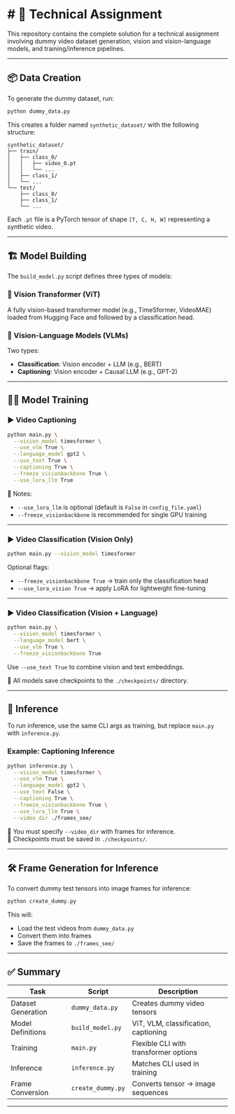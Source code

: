# # 🧠 Technical Assignment

This repository contains the complete solution for a technical assignment involving dummy video dataset generation, vision and vision-language models, and training/inference pipelines.

---

## 📦 Data Creation

To generate the dummy dataset, run:

```bash
python dummy_data.py
```

This creates a folder named `synthetic_dataset/` with the following structure:

```text
synthetic_dataset/
├── train/
│   ├── class_0/
│   │   ├── video_0.pt
│   │   └── ...
│   ├── class_1/
│   └── ...
└── test/
    ├── class_0/
    ├── class_1/
    └── ...
```

Each `.pt` file is a PyTorch tensor of shape `[T, C, H, W]` representing a synthetic video.

---

## 🏗️ Model Building

The `build_model.py` script defines three types of models:

### 🔹 Vision Transformer (ViT)

A fully vision-based transformer model (e.g., TimeSformer, VideoMAE) loaded from Hugging Face and followed by a classification head.

### 🔹 Vision-Language Models (VLMs)

Two types:
- **Classification**: Vision encoder + LLM (e.g., BERT)
- **Captioning**: Vision encoder + Causal LLM (e.g., GPT-2)

---

## 🏋️‍♂️ Model Training

### ▶️ Video Captioning

```bash
python main.py \
  --vision_model timesformer \
  --use_vlm True \
  --language_model gpt2 \
  --use_text True \
  --captioning True \
  --freeze_visionbackbone True \
  --use_lora_llm True
```

📌 Notes:
- `--use_lora_llm` is optional (default is `False` in `config_file.yaml`)
- `--freeze_visionbackbone` is recommended for single GPU training

---

### ▶️ Video Classification (Vision Only)

```bash
python main.py --vision_model timesformer
```

Optional flags:
- `--freeze_visionbackbone True` → train only the classification head
- `--use_lora_vision True` → apply LoRA for lightweight fine-tuning

---

### ▶️ Video Classification (Vision + Language)

```bash
python main.py \
  --vision_model timesformer \
  --language_model bert \
  --use_vlm True \
  --freeze_visionbackbone True
```

Use `--use_text True` to combine vision and text embeddings.

📌 All models save checkpoints to the `./checkpoints/` directory.

---

## 🔎 Inference

To run inference, use the same CLI args as training, but replace `main.py` with `inference.py`.

### Example: Captioning Inference

```bash
python inference.py \
  --vision_model timesformer \
  --use_vlm True \
  --language_model gpt2 \
  --use_text False \
  --captioning True \
  --freeze_visionbackbone True \
  --use_lora_llm True \
  --video_dir ./frames_see/
```

📌 You must specify `--video_dir` with frames for inference.  
📌 Checkpoints must be saved in `./checkpoints/`.

---

## 🛠️ Frame Generation for Inference

To convert dummy test tensors into image frames for inference:

```bash
python create_dummy.py
```

This will:
- Load the test videos from `dummy_data.py`
- Convert them into frames
- Save the frames to `./frames_see/`

---

## ✅ Summary

| Task                | Script            | Description                          |
|---------------------|-------------------|--------------------------------------|
| Dataset Generation  | `dummy_data.py`   | Creates dummy video tensors          |
| Model Definitions   | `build_model.py`  | ViT, VLM, classification, captioning |
| Training            | `main.py`         | Flexible CLI with transformer options|
| Inference           | `inference.py`    | Matches CLI used in training         |
| Frame Conversion    | `create_dummy.py` | Converts tensor → image sequences    |

---
